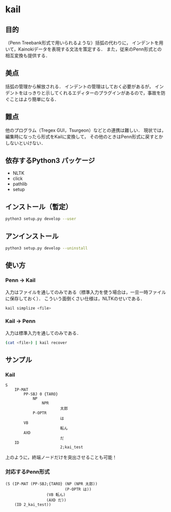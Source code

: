 # kail
## 目的
（Penn Treebank形式で用いられるような）括弧の代わりに，
インデントを用いて，Kainokiデータを表現する文法を策定する．
また，従来のPenn形式との相互変換も提供する．

## 美点
括弧の管理から解放される．
インデントの管理はしておく必要があるが，
インデントをはっきりと示してくれるエディターのプラグインがあるので，事故を防ぐことはより簡単になる．

## 難点
他のプログラム（Tregex GUI，Tsurgeon）などとの連携は難しい．
現状では，編集時になったら形式をKailに変換して，
その他のときはPenn形式に戻すとかしないといけない．

## 依存するPython3 パッケージ
- NLTK
- click
- pathlib
- setup

## インストール（暫定）
```sh
python3 setup.py develop --user
```

## アンインストール
```sh
python3 setup.py develop --uninstall

```

## 使い方
### Penn -> Kail
入力はファイルを通してのみである（標準入力を使う場合は，一旦一時ファイルに保存しておく）．
こういう面倒くさい仕様は，NLTKのせいである．
```sh
kail simplize <file>
```

### Kail -> Penn
入力は標準入力を通してのみである．
```sh
(cat <file>) | kail recover 
```

## サンプル
### Kail
```
S
    IP-MAT
        PP-SBJ 0 {TARO}
            NP
                NPR
                        太郎
            P-OPTR
                        は
        VB
                        転ん
        AXD
                        だ
    ID
                        2;kai_test
```
上のように，終端ノードだけを突出させることも可能！

### 対応するPenn形式
```
(S (IP-MAT (PP-SBJ;{TARO} (NP (NPR 太郎))
                          (P-OPTR は))
                  (VB 転ん)
                  (AXD だ))
    (ID 2_kai_test))
```
